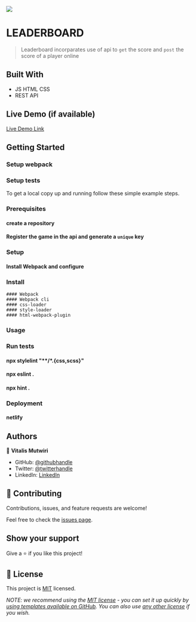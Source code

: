 ![](https://img.shields.io/badge/Microverse-blueviolet)

# LEADERBOARD

> Leaderboard incorparates use of api to `get` the score and `post` the score of a player online


## Built With

- JS HTML CSS
- REST API

## Live Demo (if available)

[Live Demo Link](https://ornate-begonia-fca588.netlify.app/)


## Getting Started

### Setup webpack 
### Setup tests


To get a local copy up and running follow these simple example steps.

### Prerequisites
  #### create a repository 
  #### Register the game in the api and generate a `unique` key

### Setup
  #### Install Webpack and configure

### Install
    #### Webpack
    #### Webpack cli
    #### css-loader
    #### style-loader
    #### html-webpack-plugin
### Usage

### Run tests
  #### npx stylelint "**/*.{css,scss}"
  #### npx eslint .
  #### npx hint .

### Deployment
  #### netlify


## Authors

👤 **Vitalis Mutwiri**

- GitHub: [@githubhandle](https://github.com/svitalis123)
- Twitter: [@twitterhandle](https://twitter.com/WilsonVitalis)
- LinkedIn: [LinkedIn](https://linkedin.com/in/vitalismutwiri)


## 🤝 Contributing

Contributions, issues, and feature requests are welcome!

Feel free to check the [issues page](../../issues/).

## Show your support

Give a ⭐️ if you like this project!


## 📝 License

This project is [MIT](./LICENSE) licensed.

_NOTE: we recommend using the [MIT license](https://choosealicense.com/licenses/mit/) - you can set it up quickly by [using templates available on GitHub](https://docs.github.com/en/communities/setting-up-your-project-for-healthy-contributions/adding-a-license-to-a-repository). You can also use [any other license](https://choosealicense.com/licenses/) if you wish._
